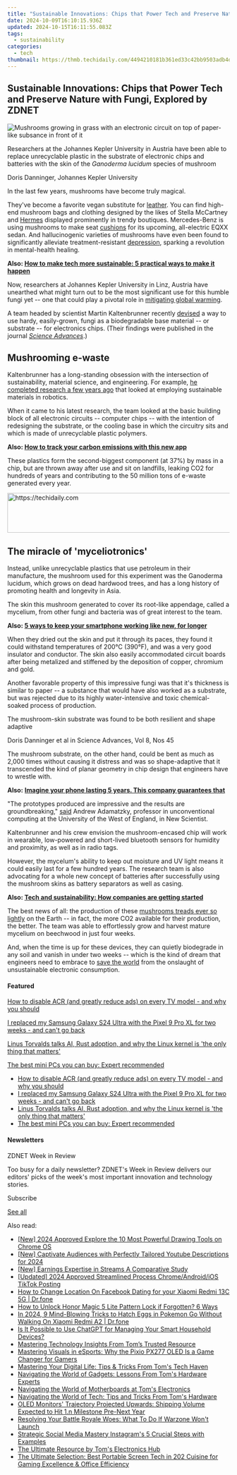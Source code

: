 ```yaml
---
title: "Sustainable Innovations: Chips that Power Tech and Preserve Nature with Fungi, Explored by ZDNET"
date: 2024-10-09T16:10:15.936Z
updated: 2024-10-15T16:11:55.083Z
tags:
  - sustainability
categories:
  - tech
thumbnail: https://thmb.techidaily.com/4494210181b361ed33c42bb9503adb4d12c1be013a2d22176a91ef5b8d6bd2e7.jpg
---
```


## Sustainable Innovations: Chips that Power Tech and Preserve Nature with Fungi, Explored by ZDNET

![Mushrooms growing in grass with an electronic circuit on top of paper-like subsance in front of it](https://www.zdnet.com/a/img/resize/468d5b6e4dd0a0ce1d0736037d879d095fcbff5c/2023/05/09/1fdc7928-db67-402d-bfd1-bd5c51d30128/myceliotronics.jpg?auto=webp&width=1280)

Researchers at the Johannes Kepler University in Austria have been able to replace unrecyclable plastic in the substrate of electronic chips and batteries with the skin of the _Ganoderma_ _lucidum_ species of mushroom

Doris Danninger, Johannes Kepler University

In the last few years, mushrooms have become truly magical. 

They've become a favorite vegan substitute for [leather](https://www.scientificamerican.com/article/this-mushroom-leather-is-being-made-into-hermes-handbags/). You can find high-end mushroom bags and clothing designed by the likes of Stella McCartney and [Hermes](https://www.scientificamerican.com/article/this-mushroom-leather-is-being-made-into-hermes-handbags/) displayed prominently in trendy boutiques. Mercedes-Benz is using mushrooms to make seat [cushions](https://www.miamiherald.com/news/nation-world/national/article258010323.html) for its upcoming, all-electric EQXX sedan. And hallucinogenic varieties of mushrooms have even been found to significantly alleviate treatment-resistant [depression](https://www.hopkinsmedicine.org/news/newsroom/news-releases/psilocybin-treatment-for-major-depression-effective-for-up-to-a-year-for-most-patients-study-shows), sparking a revolution in mental-health healing.

**Also: [How to make tech more sustainable: 5 practical ways to make it happen](https://www.zdnet.com/home-and-office/sustainability/how-to-make-tech-more-sustainable-five-practical-ways-to-make-it-happen/)**

Now, researchers at Johannes Kepler University in Linz, Austria have unearthed what might turn out to be the most significant use for this humble fungi yet -- one that could play a pivotal role in [mitigating global warming](https://www.zdnet.com/home-and-office/sustainability/green-tech-is-hard-work-heres-how-to-find-more-support/).

A team headed by scientist Martin Kaltenbrunner recently [devised](https://www.science.org/doi/10.1126/sciadv.add7118) a way to use hardy, easily-grown, fungi as a biodegradable base material -- or substrate -- for electronics chips. (Their findings were published in the journal [_Science Advances_](https://www.science.org/doi/10.1126/sciadv.add7118).)

## Mushrooming e-waste 

Kaltenbrunner has a long-standing obsession with the intersection of sustainability, material science, and engineering. For example, [he completed research a few years ago](https://onlinelibrary.wiley.com/doi/full/10.1002/adma.202004413) that looked at employing sustainable materials in robotics.

When it came to his latest research, the team looked at the basic building block of all electronic circuits -- computer chips -- with the intention of redesigning the substrate, or the cooling base in which the circuitry sits and which is made of unrecyclable plastic polymers.

**Also: [How to track your carbon emissions with this new app](https://www.zdnet.com/article/track-your-carbon-emissions-with-this-new-app/)**

These plastics form the second-biggest component (at 37%) by mass in a chip, but are thrown away after use and sit on landfills, leaking CO2 for hundreds of years and contributing to the 50 million tons of e-waste generated every year.

<!-- affiliate ads begin -->
<a href="https://unicoeye.pxf.io/c/5597632/2134247/18498" target="_top" id="2134247">
  <img src="//a.impactradius-go.com/display-ad/18498-2134247" border="0" alt="https://techidaily.com" width="728" height="90"/>
</a>
<img height="0" width="0" src="https://unicoeye.pxf.io/i/5597632/2134247/18498" style="position:absolute;visibility:hidden;" border="0" />
<!-- affiliate ads end -->

## The miracle of 'myceliotronics'

Instead, unlike unrecyclable plastics that use petroleum in their manufacture, the mushroom used for this experiment was the Ganoderma lucidum, which grows on dead hardwood trees, and has a long history of promoting health and longevity in Asia. 

The skin this mushroom generated to cover its root-like appendage, called a mycelium, from other fungi and bacteria was of great interest to the team.

**Also: [5 ways to keep your smartphone working like new, for longer](https://www.zdnet.com/article/5-ways-to-keep-your-smartphone-working-like-new-for-longer/)**

When they dried out the skin and put it through its paces, they found it could withstand temperatures of 200°C (390°F), and was a very good insulator and conductor. The skin also easily accommodated circuit boards after being metalized and stiffened by the deposition of copper, chromium and gold.

Another favorable property of this impressive fungi was that it's thickness is similar to paper -- a substance that would have also worked as a substrate, but was rejected due to its highly water-intensive and toxic chemical-soaked process of production. 

The mushroom-skin substrate was found to be both resilient and shape adaptive

Doris Danninger et al in Science Advances, Vol 8, Nos 45

The mushroom substrate, on the other hand, could be bent as much as 2,000 times without causing it distress and was so shape-adaptive that it transcended the kind of planar geometry in chip design that engineers have to wrestle with. 

**Also:** [**Imagine your phone lasting 5 years. This company guarantees that**](https://www.zdnet.com/home-and-office/sustainability/imagine-your-phone-lasting-5-years-this-company-guarantees-that/)

"The prototypes produced are impressive and the results are groundbreaking," [said](https://www.newscientist.com/article/2346702-computer-chip-made-using-mushroom-skin-could-be-easily-recycled/) Andrew Adamatzky, professor in unconventional computing at the University of the West of England, in New Scientist.

Kaltenbrunner and his crew envision the mushroom-encased chip will work in wearable, low-powered and short-lived bluetooth sensors for humidity and proximity, as well as in radio tags. 

However, the mycelum's ability to keep out moisture and UV light means it could easily last for a few hundred years. The research team is also advocating for a whole new concept of batteries after successfully using the mushroom skins as battery separators as well as casing.

**Also: [Tech and sustainability: How companies are getting started](https://www.zdnet.com/home-and-office/sustainability/tech-and-sustainability-how-companies-are-getting-started/)**

The best news of all: the production of these [mushrooms treads ever so lightly](https://www.zdnet.com/article/chipotle-doubles-down-on-robots-fake-meat/) on the Earth -- in fact, the more CO2 available for their production, the better. The team was able to effortlessly grow and harvest mature mycelium on beechwood in just four weeks.

And, when the time is up for these devices, they can quietly biodegrade in any soil and vanish in under two weeks -- which is the kind of dream that engineers need to embrace to [save the world](https://www.zdnet.com/home-and-office/sustainability/you-just-got-a-new-smartphone-heres-what-to-do-with-your-old-one/) from the onslaught of unsustainable electronic consumption.

#### Featured

[How to disable ACR (and greatly reduce ads) on every TV model - and why you should](https://www.zdnet.com/article/how-to-disable-acr-and-greatly-reduce-ads-on-every-tv-model-and-why-you-should/ "How to disable ACR (and greatly reduce ads) on every TV model - and why you should")

[I replaced my Samsung Galaxy S24 Ultra with the Pixel 9 Pro XL for two weeks - and can't go back](https://www.zdnet.com/article/i-replaced-my-samsung-galaxy-s24-ultra-with-the-pixel-9-pro-xl-for-two-weeks-and-cant-go-back/ "I replaced my Samsung Galaxy S24 Ultra with the Pixel 9 Pro XL for two weeks - and can't go back")

[Linus Torvalds talks AI, Rust adoption, and why the Linux kernel is 'the only thing that matters'](https://www.zdnet.com/article/linus-torvalds-talks-ai-rust-adoption-and-why-the-linux-kernel-is-the-only-thing-that-matters/ "Linus Torvalds talks AI, Rust adoption, and why the Linux kernel is 'the only thing that matters'")

[The best mini PCs you can buy: Expert recommended](https://www.zdnet.com/article/best-mini-pc/ "The best mini PCs you can buy: Expert recommended")

* [How to disable ACR (and greatly reduce ads) on every TV model - and why you should](https://www.zdnet.com/article/how-to-disable-acr-and-greatly-reduce-ads-on-every-tv-model-and-why-you-should/ "How to disable ACR (and greatly reduce ads) on every TV model - and why you should")
* [I replaced my Samsung Galaxy S24 Ultra with the Pixel 9 Pro XL for two weeks - and can't go back](https://www.zdnet.com/article/i-replaced-my-samsung-galaxy-s24-ultra-with-the-pixel-9-pro-xl-for-two-weeks-and-cant-go-back/ "I replaced my Samsung Galaxy S24 Ultra with the Pixel 9 Pro XL for two weeks - and can't go back")
* [Linus Torvalds talks AI, Rust adoption, and why the Linux kernel is 'the only thing that matters'](https://www.zdnet.com/article/linus-torvalds-talks-ai-rust-adoption-and-why-the-linux-kernel-is-the-only-thing-that-matters/ "Linus Torvalds talks AI, Rust adoption, and why the Linux kernel is 'the only thing that matters'")
* [The best mini PCs you can buy: Expert recommended](https://www.zdnet.com/article/best-mini-pc/ "The best mini PCs you can buy: Expert recommended")

#### Newsletters

ZDNET Week in Review

Too busy for a daily newsletter? ZDNET's Week in Review delivers our editors' picks of the week's most important innovation and technology stories.

 Subscribe

[See all](https://www.zdnet.com/newsletters/)

<ins class="adsbygoogle"
     style="display:block"
     data-ad-format="autorelaxed"
     data-ad-client="ca-pub-7571918770474297"
     data-ad-slot="1223367746"></ins>

<ins class="adsbygoogle"
     style="display:block"
     data-ad-client="ca-pub-7571918770474297"
     data-ad-slot="8358498916"
     data-ad-format="auto"
     data-full-width-responsive="true"></ins>

<span class="atpl-alsoreadstyle">Also read:</span>
<div><ul>
<li><a href="https://vp-tips.techidaily.com/new-2024-approved-explore-the-10-most-powerful-drawing-tools-on-chrome-os/"><u>[New] 2024 Approved Explore the 10 Most Powerful Drawing Tools on Chrome OS</u></a></li>
<li><a href="https://facebook-video-footage.techidaily.com/new-captivate-audiences-with-perfectly-tailored-youtube-descriptions-for-2024/"><u>[New] Captivate Audiences with Perfectly Tailored Youtube Descriptions for 2024</u></a></li>
<li><a href="https://youtube-video-recordings.techidaily.com/new-earnings-expertise-in-streams-a-comparative-study/"><u>[New] Earnings Expertise in Streams A Comparative Study</u></a></li>
<li><a href="https://tiktok-video-recordings.techidaily.com/updated-2024-approved-streamlined-process-chromeandroidios-tiktok-posting/"><u>[Updated] 2024 Approved Streamlined Process Chrome/Android/iOS TikTok Posting</u></a></li>
<li><a href="https://location-social.techidaily.com/how-to-change-location-on-facebook-dating-for-your-xiaomi-redmi-13c-5g-drfone-by-drfone-virtual-android/"><u>How to Change Location On Facebook Dating for your Xiaomi Redmi 13C 5G | Dr.fone</u></a></li>
<li><a href="https://unlock-android.techidaily.com/how-to-unlock-honor-magic-5-lite-pattern-lock-if-forgotten-6-ways-by-drfone-android/"><u>How to Unlock Honor Magic 5 Lite Pattern Lock if Forgotten? 6 Ways</u></a></li>
<li><a href="https://change-location.techidaily.com/in-2024-9-mind-blowing-tricks-to-hatch-eggs-in-pokemon-go-without-walking-on-xiaomi-redmi-a2-drfone-by-drfone-virtual-android/"><u>In 2024, 9 Mind-Blowing Tricks to Hatch Eggs in Pokemon Go Without Walking On Xiaomi Redmi A2 | Dr.fone</u></a></li>
<li><a href="https://tech-revival.techidaily.com/is-it-possible-to-use-chatgpt-for-managing-your-smart-household-devices/"><u>Is It Possible to Use ChatGPT for Managing Your Smart Household Devices?</u></a></li>
<li><a href="https://hardware-reviews.techidaily.com/mastering-technology-insights-from-toms-trusted-resource/"><u>Mastering Technology Insights From Tom’s Trusted Resource</u></a></li>
<li><a href="https://hardware-reviews.techidaily.com/mastering-visuals-in-esports-why-the-pixio-px277-oled-is-a-game-changer-for-gamers/"><u>Mastering Visuals in eSports: Why the Pixio PX277 OLED Is a Game Changer for Gamers</u></a></li>
<li><a href="https://hardware-reviews.techidaily.com/mastering-your-digital-life-tips-and-tricks-from-toms-tech-haven/"><u>Mastering Your Digital Life: Tips & Tricks From Tom's Tech Haven</u></a></li>
<li><a href="https://hardware-reviews.techidaily.com/navigating-the-world-of-gadgets-lessons-from-toms-hardware-experts/"><u>Navigating the World of Gadgets: Lessons From Tom's Hardware Experts</u></a></li>
<li><a href="https://hardware-reviews.techidaily.com/navigating-the-world-of-motherboards-at-toms-electronics/"><u>Navigating the World of Motherboards at Tom's Electronics</u></a></li>
<li><a href="https://hardware-reviews.techidaily.com/navigating-the-world-of-tech-tips-and-tricks-from-toms-hardware/"><u>Navigating the World of Tech: Tips and Tricks From Tom's Hardware</u></a></li>
<li><a href="https://hardware-reviews.techidaily.com/oled-monitors-trajectory-projected-upwards-shipping-volume-expected-to-hit-1n-milestone-pre-next-year/"><u>OLED Monitors' Trajectory Projected Upwards: Shipping Volume Expected to Hit 1.n Milestone Pre-Next Year</u></a></li>
<li><a href="https://win-answers.techidaily.com/resolving-your-battle-royale-woes-what-to-do-if-warzone-wont-launch/"><u>Resolving Your Battle Royale Woes: What To Do If Warzone Won't Launch</u></a></li>
<li><a href="https://instagram-video-files.techidaily.com/strategic-social-media-mastery-instagrams-5-crucial-steps-with-examples/"><u>Strategic Social Media Mastery Instagram's 5 Crucial Steps with Examples</u></a></li>
<li><a href="https://hardware-reviews.techidaily.com/the-ultimate-resource-by-toms-electronics-hub/"><u>The Ultimate Resource by Tom's Electronics Hub</u></a></li>
<li><a href="https://hardware-reviews.techidaily.com/the-ultimate-selection-best-portable-screen-tech-in-202-cuisine-for-gaming-excellence-and-office-efficiency/"><u>The Ultimate Selection: Best Portable Screen Tech in 202 Cuisine for Gaming Excellence & Office Efficiency</u></a></li>
</ul></div>

